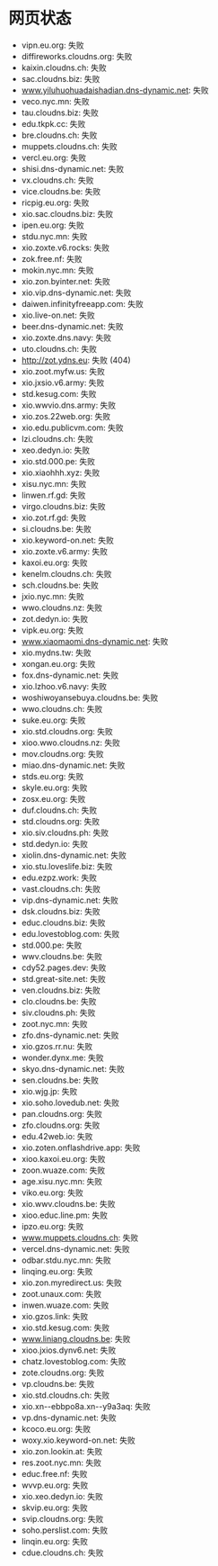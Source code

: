# 网页状态
- vipn.eu.org: 失败
- diffireworks.cloudns.org: 失败
- kaixin.cloudns.ch: 失败
- sac.cloudns.biz: 失败
- www.yiluhuohuadaishadian.dns-dynamic.net: 失败
- veco.nyc.mn: 失败
- tau.cloudns.biz: 失败
- edu.tkpk.cc: 失败
- bre.cloudns.ch: 失败
- muppets.cloudns.ch: 失败
- vercl.eu.org: 失败
- shisi.dns-dynamic.net: 失败
- vx.cloudns.ch: 失败
- vice.cloudns.be: 失败
- ricpig.eu.org: 失败
- xio.sac.cloudns.biz: 失败
- ipen.eu.org: 失败
- stdu.nyc.mn: 失败
- xio.zoxte.v6.rocks: 失败
- zok.free.nf: 失败
- mokin.nyc.mn: 失败
- xio.zon.byinter.net: 失败
- xio.vip.dns-dynamic.net: 失败
- daiwen.infinityfreeapp.com: 失败
- xio.live-on.net: 失败
- beer.dns-dynamic.net: 失败
- xio.zoxte.dns.navy: 失败
- uto.cloudns.ch: 失败
- http://zot.ydns.eu: 失败 (404)
- xio.zoot.myfw.us: 失败
- xio.jxsio.v6.army: 失败
- std.kesug.com: 失败
- xio.wwvio.dns.army: 失败
- xio.zos.22web.org: 失败
- xio.edu.publicvm.com: 失败
- lzi.cloudns.ch: 失败
- xeo.dedyn.io: 失败
- xio.std.000.pe: 失败
- xio.xiaohhh.xyz: 失败
- xisu.nyc.mn: 失败
- linwen.rf.gd: 失败
- virgo.cloudns.biz: 失败
- xio.zot.rf.gd: 失败
- si.cloudns.be: 失败
- xio.keyword-on.net: 失败
- xio.zoxte.v6.army: 失败
- kaxoi.eu.org: 失败
- kenelm.cloudns.ch: 失败
- sch.cloudns.be: 失败
- jxio.nyc.mn: 失败
- wwo.cloudns.nz: 失败
- zot.dedyn.io: 失败
- vipk.eu.org: 失败
- www.xiaomaomi.dns-dynamic.net: 失败
- xio.mydns.tw: 失败
- xongan.eu.org: 失败
- fox.dns-dynamic.net: 失败
- xio.lzhoo.v6.navy: 失败
- woshiwoyansebuya.cloudns.be: 失败
- wwo.cloudns.ch: 失败
- suke.eu.org: 失败
- xio.std.cloudns.org: 失败
- xioo.wwo.cloudns.nz: 失败
- mov.cloudns.org: 失败
- miao.dns-dynamic.net: 失败
- stds.eu.org: 失败
- skyle.eu.org: 失败
- zosx.eu.org: 失败
- duf.cloudns.ch: 失败
- std.cloudns.org: 失败
- xio.siv.cloudns.ph: 失败
- std.dedyn.io: 失败
- xiolin.dns-dynamic.net: 失败
- xio.stu.loveslife.biz: 失败
- edu.ezpz.work: 失败
- vast.cloudns.ch: 失败
- vip.dns-dynamic.net: 失败
- dsk.cloudns.biz: 失败
- educ.cloudns.biz: 失败
- edu.lovestoblog.com: 失败
- std.000.pe: 失败
- wwv.cloudns.be: 失败
- cdy52.pages.dev: 失败
- std.great-site.net: 失败
- ven.cloudns.biz: 失败
- clo.cloudns.be: 失败
- siv.cloudns.ph: 失败
- zoot.nyc.mn: 失败
- zfo.dns-dynamic.net: 失败
- xio.gzos.rr.nu: 失败
- wonder.dynx.me: 失败
- skyo.dns-dynamic.net: 失败
- sen.cloudns.be: 失败
- xio.wjg.jp: 失败
- xio.soho.lovedub.net: 失败
- pan.cloudns.org: 失败
- zfo.cloudns.org: 失败
- edu.42web.io: 失败
- xio.zoten.onflashdrive.app: 失败
- xioo.kaxoi.eu.org: 失败
- zoon.wuaze.com: 失败
- age.xisu.nyc.mn: 失败
- viko.eu.org: 失败
- xio.wwv.cloudns.be: 失败
- xioo.educ.line.pm: 失败
- ipzo.eu.org: 失败
- www.muppets.cloudns.ch: 失败
- vercel.dns-dynamic.net: 失败
- odbar.stdu.nyc.mn: 失败
- linqing.eu.org: 失败
- xio.zon.myredirect.us: 失败
- zoot.unaux.com: 失败
- inwen.wuaze.com: 失败
- xio.gzos.link: 失败
- xio.std.kesug.com: 失败
- www.liniang.cloudns.be: 失败
- xioo.jxios.dynv6.net: 失败
- chatz.lovestoblog.com: 失败
- zote.cloudns.org: 失败
- vp.cloudns.be: 失败
- xio.std.cloudns.ch: 失败
- xio.xn--ebbpo8a.xn--y9a3aq: 失败
- vp.dns-dynamic.net: 失败
- kcoco.eu.org: 失败
- woxy.xio.keyword-on.net: 失败
- xio.zon.lookin.at: 失败
- res.zoot.nyc.mn: 失败
- educ.free.nf: 失败
- wvvp.eu.org: 失败
- xio.xeo.dedyn.io: 失败
- skvip.eu.org: 失败
- svip.cloudns.org: 失败
- soho.perslist.com: 失败
- linqin.eu.org: 失败
- cdue.cloudns.ch: 失败
